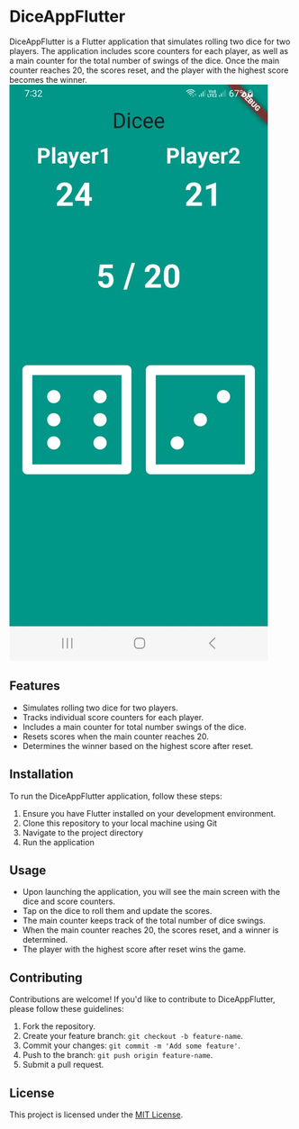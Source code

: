 # DiceAppFlutter

DiceAppFlutter is a Flutter application that simulates rolling two dice for two players. The application includes score counters for each player, as well as a main counter for the total number of swings of the dice. Once the main counter reaches 20, the scores reset, and the player with the highest score becomes the winner.
![Launched App Screen](images/screen.jpg)

## Features

- Simulates rolling two dice for two players.
- Tracks individual score counters for each player.
- Includes a main counter for total number swings of the dice.
- Resets scores when the main counter reaches 20.
- Determines the winner based on the highest score after reset.

## Installation

To run the DiceAppFlutter application, follow these steps:

1. Ensure you have Flutter installed on your development environment.
2. Clone this repository to your local machine using Git
3. Navigate to the project directory
4. Run the application



## Usage

- Upon launching the application, you will see the main screen with the dice and score counters.
- Tap on the dice to roll them and update the scores.
- The main counter keeps track of the total number of dice swings.
- When the main counter reaches 20, the scores reset, and a winner is determined.
- The player with the highest score after reset wins the game.

## Contributing

Contributions are welcome! If you'd like to contribute to DiceAppFlutter, please follow these guidelines:

1. Fork the repository.
2. Create your feature branch: `git checkout -b feature-name`.
3. Commit your changes: `git commit -m 'Add some feature'`.
4. Push to the branch: `git push origin feature-name`.
5. Submit a pull request.

## License

This project is licensed under the [MIT License](LICENSE).
